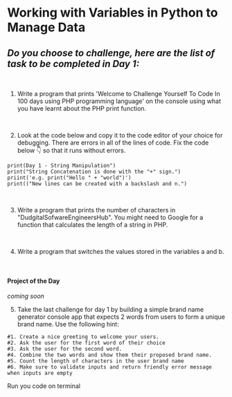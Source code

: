 # Working with Variables in Python to Manage Data

## *Do you choose to challenge, here are the list of task to be completed in Day 1:*

<br>

1. Write a program that prints 'Welcome to Challenge Yourself To Code In 100 days using PHP programming language' on the console using what you have learnt about the PHP print function.

<br>

2. Look at the code below and copy it to the code editor of your choice for debugging. There are errors in all of the lines of code. Fix the code below 👇 so that it runs without errors.
```
print(Day 1 - String Manipulation")
print("String Concatenation is done with the "+" sign.")
priint('e.g. print("Hello " + "world")')
print(("New lines can be created with a backslash and n.")
```

<br>

3. Write a program that prints the number of characters in "DudgitalSofwareEngineersHub". You might need to Google for a function that calculates the length of a string in PHP.

<br>

4. Write a program that switches the values stored in the variables a and b.

<br>

#### Project of the Day

*coming soon*

5. Take the last challenge for day 1 by building a simple brand name generator console app that expects 2 words from users to form a unique brand name. Use the following hint:
```
#1. Create a nice greeting to welcome your users.
#2. Ask the user for the first word of their choice
#3. Ask the user for the second word.
#4. Combine the two words and show them their proposed brand name.
#5. Count the length of characters in the user brand name
#6. Make sure to validate inputs and return friendly error message when inputs are empty
```

Run you code on terminal